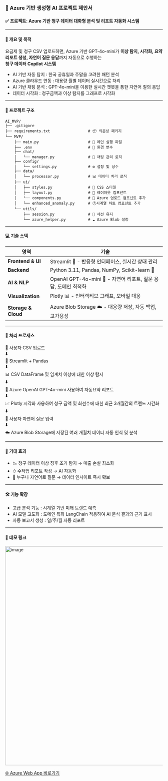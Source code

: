 ### 📘 Azure 기반 생성형 AI 프로젝트 제안서

#### ✅ 프로젝트: Azure 기반 청구 데이터 대화형 분석 및 리포트 자동화 시스템

---

#### 📌 개요 및 목적

요금제 및 청구 CSV 업로드하면, 
Azure 기반 GPT-4o-mini가 **이상 탐지, 시각화, 요약 리포트 생성, 자연어 질문 응답**까지 자동으로 수행하는  
**청구 데이터 Copilot 시스템**

- AI 기반 자동 탐지 : 한국 공휴일과 주말을 고려한 패턴 분석
- Azure 클라우드 연동 : 대용량 월별 데이터 실시간으로 처리
- AI 기반 채팅 분석 :  GPT-4o-mini을 이용한 실시간 챗봇을 통한 자연어 질의 응답 
- 데이터 시각화 : 청구금액과 이상 탐지를 그래프로 시각화

---

#### 📁 프로젝트 구조

```
AI_MVP/
├── .gitigore               
├── requirements.txt                 # 📦 의존성 패키지
└── MVP/
    ├── main.py                      # 🎯 메인 실행 파일
    ├── .env                         # 🔐 환경 변수
    ├── chat/
    │   └── manager.py               # 💬 채팅 관리 로직 
    ├── config/
    │   └── settings.py              # ⚙️ 설정 및 상수
    ├── data/
    │   └── processor.py             # 📊 데이터 처리 로직
    ├── ui/
    │   ├── styles.py                # 🎨 CSS 스타일
    │   ├── layout.py                # 📐 레이아웃 컴포넌트
    │   └── components.py            # 🧩 Azure 업로드 컴포넌트 추가
    │   └── enhanced_anomaly.py      # 🕐시계열 차트 컴포넌트 추가
    └── utils/
        ├── session.py               # 🔄 세션 유지
        └── azure_helper.py          # ☁️ Azure Blob 설정

```

---

#### 💻 기술 스택

| 영역             | 기술                                                         |
|------------------|--------------------------------------------------------------|
| **Frontend & UI**    | Streamlit 🎨 - 반응형 인터페이스, 실시간 상태 관리             |
| **Backend**          | Python 3.11, Pandas, NumPy, Scikit-learn 🐍              |
| **AI & NLP**         | OpenAI GPT-4o-mini 🤖 - 자연어 리포트, 질문 응답, 도메인 최적화     |
| **Visualization**    | Plotly 📊 - 인터랙티브 그래프, 모바일 대응             |
| **Storage & Cloud**  | Azure Blob Storage ☁️ - 대용량 저장, 자동 백업, 고가용성       |

---

#### 🔄 처리 프로세스

📂 사용자 CSV 업로드  
⬇️  
🐍 Streamlit + Pandas  
⬇️  
📊 CSV DataFrame 및 임계치 이상에 대한 이상 탐지  
⬇️  
🧠 Azure OpenAI GPT-4o-mini 사용하여 자동요약 리포트  
⬇️  
📈 Plotly 시각화 사용하여 청구 금액 및 회선수에 대한 최근 3개월간의 트렌드 시간화  
⬇️  
💬 사용자 자연어 질문 입력    
⬇️  
☁️ Azure Blob Storage에 저장된 여러 개월치 데이터 자동 인식 및 분석  

---

#### 🎯 기대 효과

- 📉 청구 데이터 이상 징후 조기 탐지 → 매출 손실 최소화
- ⏱ 수작업 리포트 작성 → AI 자동화 
- 💬 누구나 자연어로 질문 → 데이터 인사이트 즉시 확보

---

#### 🛠 기능 확장

- 고급 분석 기능 : 시계열 기반 미래 트렌드 예측
- AI 모델 고도화 : 도메인 특화 LangChain 적용하여 AI 분석 결과의 근거 표시
- 자동 보고서 생성 : 일/주/월 자동 리포트

---
#### 🔗 데모 링크
<img width="1544" height="700" alt="image" src="https://github.com/user-attachments/assets/5e172ade-cc32-4b92-9482-e87f64d7d7f0" />

[🌐 Azure Web App 바로가기](https://ktds16web001-e9gfddfybqd5h9b7.centralus-01.azurewebsites.net/)

